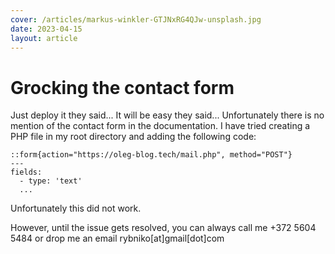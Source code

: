 ```yaml
---
cover: /articles/markus-winkler-GTJNxRG4QJw-unsplash.jpg
date: 2023-04-15
layout: article
---
```


# Grocking the contact form

Just deploy it they said... It will be easy they said... 
Unfortunately there is no mention of the contact form in the documentation. I have tried creating a PHP file in my root directory and adding the following code:

```mdc
::form{action="https://oleg-blog.tech/mail.php", method="POST"}
---
fields:
  - type: 'text'
  ...

```
Unfortunately this did not work. 

However, until the issue gets resolved, you can always call me +372 5604 5484 or drop me an email rybniko[at]gmail[dot]com
